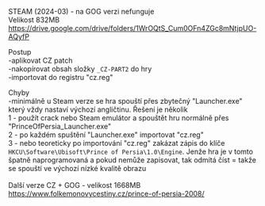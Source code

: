 STEAM (2024-03) - na GOG verzi nefunguje
<br/>
Velikost 832MB https://drive.google.com/drive/folders/1WrOQtS_Cum0OFn4ZGc8mNtjpUO-AQyfP

Postup
<br/>
-aplikovat CZ patch
<br/>
-nakopírovat obsah složky ```_CZ-PART2``` do hry
<br/>
-importovat do registru "cz.reg"

Chyby
<br/>
-minimálně u Steam verze se hra spouští přes zbytečný "Launcher.exe" který vždy nastaví výchozí angličtinu. Řešení je několik
<br/>
1 - použít crack nebo Steam emulátor a spouštět hru normálně přes "PrinceOfPersia_Launcher.exe"
<br/>
2 - po každém spuštění "Launcher.exe" importovat "cz.reg"
<br/>
3 - nebo teoreticky po importování "cz.reg" zakázat zápis do klíče ```HKCU\Software\Ubisoft\Prince of Persia\1.0\Engine```. Jenže hra je v tomto špatně naprogramovaná a pokud nemůže zapisovat, tak odmítá číst = takže se spouští ve výchozí nízké kvalitě obrazu
<br/>
<br/>
Další verze CZ + GOG - velikost 1668MB https://www.folkemonovycestiny.cz/prince-of-persia-2008/
